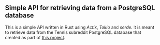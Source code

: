 ## Simple API for retrieving data from a PostgreSQL database

This is a simple API written in Rust using *Actix*, *Tokio* and *serde*. It is meant to retrieve data from the Tennis subreddit PostgreSQL database that created as part of [this project](https://github.com/MichlF/projects/tree/main/data_science/reddit_sentiment).